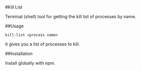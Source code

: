 #Kill List

Terminal (shell) tool for getting the kill list of processes by name.

##Usage

```
kill-list <process name>
```

It gives you a list of processes to kill.


##Installation

Install globally with npm.